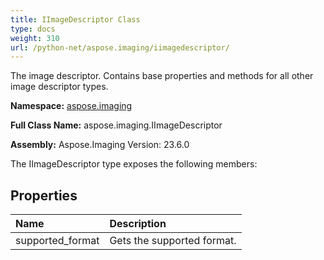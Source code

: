 ```yaml
---
title: IImageDescriptor Class
type: docs
weight: 310
url: /python-net/aspose.imaging/iimagedescriptor/
---
```


The image descriptor. Contains base properties and methods for all other image descriptor types.

**Namespace:** [aspose.imaging](/imaging/python-net/aspose.imaging/)

**Full Class Name:** aspose.imaging.IImageDescriptor

**Assembly:**  Aspose.Imaging Version: 23.6.0

The IImageDescriptor type exposes the following members:
## **Properties**
|**Name**|**Description**|
| :- | :- |
|supported_format|Gets the supported format.|
